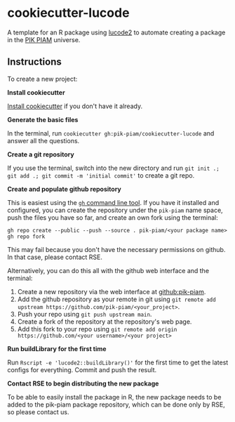 # cookiecutter-lucode

A template for an R package using [lucode2](https://github.com/pik-piam/lucode2) to automate creating a package in the [PIK PIAM](https://github.com/pik-piam) universe.

## Instructions

To create a new project:

**Install cookiecutter**

[Install cookiecutter](https://cookiecutter.readthedocs.io/en/stable/installation.html) if you don't have it already.

**Generate the basic files**

In the terminal, run `cookiecutter gh:pik-piam/cookiecutter-lucode` and answer all the questions.

**Create a git repository**

If you use the terminal, switch into the new directory and run `git init .; git add .; git commit -m 'initial commit'` to create a git repo.

**Create and populate github repository**

This is easiest using the [`gh` command line tool](https://cli.github.com/). If you have it installed and
configured, you can create the repository under the `pik-piam` name space, push the files you have so far,
and create an own fork using the terminal:
```
gh repo create --public --push --source . pik-piam/<your package name>
gh repo fork
```

This may fail because you don't have the necessary permissions on github. In that case, please contact RSE.

Alternatively, you can do this all with the github web interface and the terminal:
1. Create a new repository via the web interface at [github:pik-piam](https://github.com/organizations/pik-piam/repositories/new).
2. Add the github repository as your remote in git using `git remote add upstream https://github.com/pik-piam/<your_project>`.
3. Push your repo using `git push upstream main`.
4. Create a fork of the repository at the repository's web page.
5. Add this fork to your repo using `git remote add origin https://github.com/<your username>/<your project>`

**Run buildLibrary for the first time**

Run `Rscript -e 'lucode2::buildLibrary()'` for the first time to get the latest configs for everything. Commit and push the result.

**Contact RSE to begin distributing the new package**

To be able to easily install the package in R, the new package needs to be added to the pik-piam package repository, which can be done only by RSE, so please contact us.

